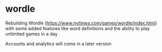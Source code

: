 # wordle

Rebuilding Wordle (https://www.nytimes.com/games/wordle/index.html) with some added features like word definitions and the ability to play unlimited games in a day

Accounts and analytics will come in a later version

